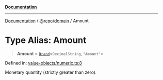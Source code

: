 [**Documentation**](../../../README.md)

***

[Documentation](../../../README.md) / [@repo/domain](../README.md) / Amount

# Type Alias: Amount

> **Amount** = [`Brand`](Brand.md)\<`DecimalString`, `"Amount"`\>

Defined in: [value-objects/numeric.ts:8](https://github.com/o3osatoshi/experiment/blob/04dfa58df6e48824a200a24d77afef7ce464e1ae/packages/domain/src/value-objects/numeric.ts#L8)

Monetary quantity (strictly greater than zero).

